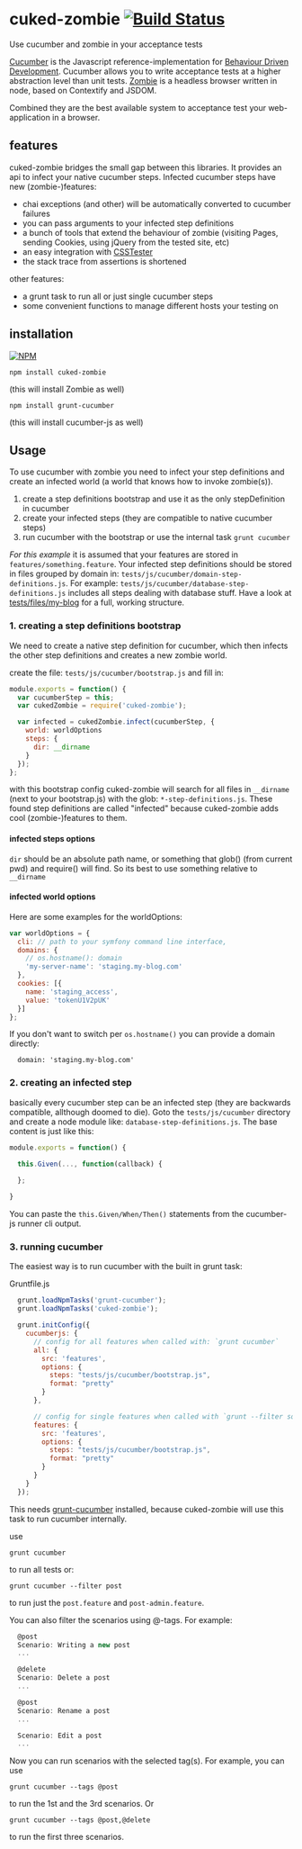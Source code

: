 # cuked-zombie [![Build Status](https://travis-ci.org/webforge-labs/cuked-zombie.svg?branch=master)](https://travis-ci.org/webforge-labs/cuked-zombie)

Use cucumber and zombie in your acceptance tests

[Cucumber](https://github.com/cucumber/cucumber-js) is the Javascript reference-implementation for [Behaviour Driven Development](http://cukes.info/). Cucumber allows you to write acceptance tests at a higher abstraction level than unit tests.
[Zombie](http://zombie.labnotes.org/) is a headless browser written in node, based on Contextify and JSDOM.

Combined they are the best available system to acceptance test your web-application in a browser.

## features

cuked-zombie bridges the small gap between this libraries. It provides an api to infect your native cucumber steps. Infected cucumber steps have new (zombie-)features:

  - chai exceptions (and other) will be automatically converted to cucumber failures
  - you can pass arguments to your infected step definitions
  - a bunch of tools that extend the behaviour of zombie (visiting Pages, sending Cookies, using jQuery from the tested site, etc)
  - an easy integration with [CSSTester](https://github.com/webforge-labs/css-tester)
  - the stack trace from assertions is shortened

other features:

  - a grunt task to run all or just single cucumber steps
  - some convenient functions to manage different hosts your testing on

## installation

[![NPM](https://nodei.co/npm/cuked-zombie.png?downloads=true)](https://www.npmjs.org/package/cuked-zombie)

```
npm install cuked-zombie
```
(this will install Zombie as well)

```
npm install grunt-cucumber
```
(this will install cucumber-js as well)

## Usage

To use cucumber with zombie you need to infect your step definitions and create an infected world (a world that knows how to invoke zombie(s)).

1. create a step definitions bootstrap and use it as the only stepDefinition in cucumber
2. create your infected steps (they are compatible to native cucumber steps)
3. run cucumber with the bootstrap or use the internal task `grunt cucumber`

*For this example* it is assumed that your features are stored in `features/something.feature`. Your infected step definitions should be stored in files grouped by domain in: `tests/js/cucumber/domain-step-definitions.js`. For example: `tests/js/cucumber/database-step-definitions.js` includes all steps dealing with database stuff. Have a look at [tests/files/my-blog](https://github.com/webforge-labs/cuked-zombie/blob/master/tests/files/my-blog) for a full, working structure.

### 1. creating a step definitions bootstrap 

We need to create a native step definition for cucumber, which then infects the other step definitions and creates a new zombie world.

create the file: `tests/js/cucumber/bootstrap.js` and fill in:

```js
module.exports = function() {
  var cucumberStep = this;
  var cukedZombie = require('cuked-zombie');

  var infected = cukedZombie.infect(cucumberStep, {
    world: worldOptions
    steps: {
      dir: __dirname
    }
  });
};
```

with this bootstrap config cuked-zombie will search for all files in `__dirname` (next to your bootstrap.js) with the glob: `*-step-definitions.js`. These found step definitions are called "infected" because cuked-zombie adds cool (zombie-)features to them.

#### infected steps options

`dir` should be an absolute path name, or something that glob() (from current pwd) and require() will find. So its best to use something relative to `__dirname`

#### infected world options

Here are some examples for the worldOptions:

```js
var worldOptions = {
  cli: // path to your symfony command line interface,
  domains: {
    // os.hostname(): domain
    'my-server-name': 'staging.my-blog.com'
  },
  cookies: [{
    name: 'staging_access',
    value: 'tokenU1V2pUK'
  }]
};
```

If you don't want to switch per `os.hostname()` you can provide a domain directly: 

```
  domain: 'staging.my-blog.com'
```

### 2. creating an infected step

basically every cucumber step can be an infected step (they are backwards compatible, allthough doomed to die). Goto the `tests/js/cucumber` directory and create a node module like: `database-step-definitions.js`. The base content is just like this:

```js
module.exports = function() {

  this.Given(..., function(callback) {

  };
  
}
```

You can paste the `this.Given/When/Then()` statements from the cucumber-js runner cli output.

### 3. running cucumber

The easiest way is to run cucumber with the built in grunt task:

Gruntfile.js
```js
  grunt.loadNpmTasks('grunt-cucumber');
  grunt.loadNpmTasks('cuked-zombie');

  grunt.initConfig({
    cucumberjs: {
      // config for all features when called with: `grunt cucumber`
      all: {
        src: 'features',
        options: {
          steps: "tests/js/cucumber/bootstrap.js",
          format: "pretty"
        }
      },

      // config for single features when called with `grunt --filter some-feature`
      features: {
        src: 'features',
        options: {
          steps: "tests/js/cucumber/bootstrap.js",
          format: "pretty"
        }
      }
    }
  });
```

This needs [grunt-cucumber](https://github.com/s9tpepper/grunt-cucumber-js) installed, because cuked-zombie will use this task to run cucumber internally.

use 
```
grunt cucumber
``` 

to run all tests or:

```
grunt cucumber --filter post
``` 

to run just the `post.feature` and `post-admin.feature`.

You can also filter the scenarios using @-tags. For example:

```js
  @post
  Scenario: Writing a new post
  ...

  @delete
  Scenario: Delete a post
  ...

  @post
  Scenario: Rename a post
  ...

  Scenario: Edit a post
  ...
```

Now you can run scenarios with the selected tag(s). For example, you can use

```
grunt cucumber --tags @post
```

to run the 1st and the 3rd scenarios. Or

```
grunt cucumber --tags @post,@delete
```

to run the first three scenarios.